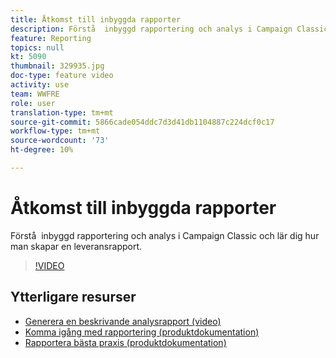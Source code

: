 ```yaml
---
title: Åtkomst till inbyggda rapporter
description: Förstå  inbyggd rapportering och analys i Campaign Classic och lär dig hur man skapar en leveransrapport.
feature: Reporting
topics: null
kt: 5090
thumbnail: 329935.jpg
doc-type: feature video
activity: use
team: WWFRE
role: user
translation-type: tm+mt
source-git-commit: 5866cade054ddc7d3d41db1104887c224dcf0c17
workflow-type: tm+mt
source-wordcount: '73'
ht-degree: 10%

---
```



# Åtkomst till inbyggda rapporter

Förstå  inbyggd rapportering och analys i Campaign Classic och lär dig hur man skapar en leveransrapport.

>[!VIDEO](https://video.tv.adobe.com/v/329935?quality=12)

## Ytterligare resurser

* [Generera en beskrivande analysrapport (video)](/help/reporting/generating-a-descriptive-analysis-report.md)
* [Komma igång med rapportering (produktdokumentation)](https://experienceleague.adobe.com/docs/campaign-classic/using/reporting/reporting-in-adobe-campaign/about-adobe-campaign-reporting-tools.html)
* [Rapportera bästa praxis (produktdokumentation)](https://experienceleague.adobe.com/docs/campaign-classic/using/reporting/reporting-in-adobe-campaign/best-practices.html)
